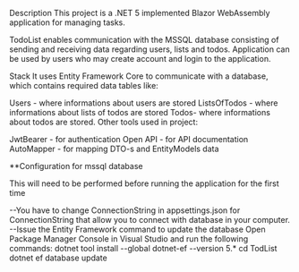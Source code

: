 
Description
This project is a .NET 5 implemented Blazor WebAssembly application for managing tasks.

TodoList enables communication with the MSSQL database consisting of sending and receiving data regarding users, lists and todos. Application can be used by users who may create account and login to the application.

Stack
It uses Entity Framework Core to communicate with a database, which contains required data tables like:

Users - where informations about users are stored
ListsOfTodos - where informations about lists of todos are stored
Todos- where informations about todos are stored.
Other tools used in project:

JwtBearer - for authentication
Open API - for API documentation
AutoMapper - for mapping DTO-s and EntityModels data

**Configuration for mssql database

This will need to be performed before running the application for the first time

--You have to change ConnectionString in appsettings.json for ConnectionString that allow you to connect with database in your computer.
--Issue the Entity Framework command to update the database
	Open Package Manager Console in Visual Studio and run the following commands:
	dotnet tool install --global dotnet-ef --version 5.*
	cd TodList
	dotnet ef database update
